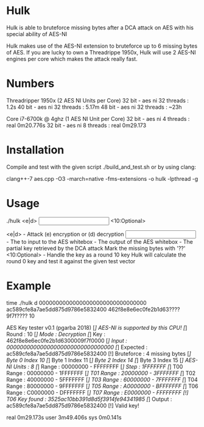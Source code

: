 # Hulk

Hulk is able to bruteforce missing bytes after a DCA attack on AES with his special ability of AES-NI

Hulk makes use of the AES-NI extension to bruteforce up to 6 missing bytes of AES. If you are lucky to own
a Threadrippe 1950x, Hulk will use 2 AES-NI engines per core which makes the attack really fast.


# Numbers

Threadripper 1950x (2 AES NI Units per Core)
32 bit - aes ni 32 threads : 1.2s
40 bit - aes ni 32 threads : 5.17m
48 bit - aes ni 32 threads : ~23h

Core i7-6700k @ 4ghz (1 AES NI Unit per Core)
32 bit - aes ni 4 threads : real 0m20.776s
32 bit - aes ni 8 threads : real 0m29.173


# Installation

Compile and test with the given script ./build_and_test.sh or by using clang:

clang++-7 aes.cpp -O3 -march=native -fms-extensions -o hulk -lpthread -g


# Usage

./hulk <e|d> <input> <output> <key> <10:Optional>

<e|d>         - Attack (e) encryption or (d) decryption
<input>       - The to input to the AES whitebox
<output>      - The output of the AES whitebox
<key>         - The partial key retrieved by the DCA attack
                Mark the missing bytes with '??'
<10:Optional> - Handle the key as a round 10 key
                Hulk will calculate the round 0 key and test it against the given test vector 


# Example

time ./hulk d 00000000000000000000000000000000 ac589cfe8a7ae5dd875d9786e5832400 462f8e8e6ec0fe2b1d63????9f7f???? 10

AES Key tester v0.1 (pgarba 2018)
[*] AES-NI is supported by this CPU!
[*] Round           : 10
[*] Mode            : Decryption
[*] Key             : 462f8e8e6ec0fe2b1d6300009f7f0000
[*] Input           : 00000000000000000000000000000000
[*] Expected        : ac589cfe8a7ae5dd875d9786e5832400
[!] Bruteforce      : 4 missing bytes
[*] Byte 0 Index 10
[*] Byte 1 Index 11
[*] Byte 2 Index 14
[*] Byte 3 Index 15
[*] AES-NI Units    : 8
[*] Range           : 00000000 - FFFFFFFF
[*] Step            : 1FFFFFFF
[*] T00 Range       : 00000000 - 1FFFFFFF
[*] T01 Range       : 20000000 - 3FFFFFFF
[*] T02 Range       : 40000000 - 5FFFFFFF
[*] T03 Range       : 60000000 - 7FFFFFFF
[*] T04 Range       : 80000000 - 9FFFFFFF
[*] T05 Range       : A0000000 - BFFFFFFF
[*] T06 Range       : C0000000 - DFFFFFFF
[*] T07 Range       : E0000000 - FFFFFFFF
[!] T06 Key found   : 3525ac10bb391d8d5f3914fe94341985
[*] Output          : ac589cfe8a7ae5dd875d9786e5832400
[!] Valid key!


real    0m29.173s
user    3m49.406s
sys     0m0.141s
